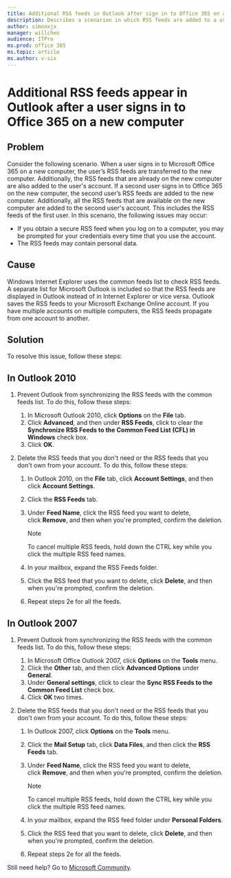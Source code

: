```yaml
---
title: Additional RSS feeds in Outlook after sign in to Office 365 on a new computer
description: Describes a scenarion in which RSS feeds are added to a user's account when that user signs in to Office 365 on a different computer.
author: simonxjx
manager: willchen
audience: ITPro
ms.prod: office 365
ms.topic: article
ms.author: v-six
---
```


# Additional RSS feeds appear in Outlook after a user signs in to Office 365 on a new computer

## Problem 

Consider the following scenario. When a user signs in to Microsoft Office 365 on a new computer, the user’s RSS feeds are transferred to the new computer. Additionally, the RSS feeds that are already on the new computer are also added to the user's account. If a second user signs in to Office 365 on the new computer, the second user’s RSS feeds are added to the new computer. Additionally, all the RSS feeds that are available on the new computer are added to the second user's account. This includes the RSS feeds of the first user. In this scenario, the following issues may occur:

- If you obtain a secure RSS feed when you log on to a computer, you may be prompted for your credentials every time that you use the account.   
- The RSS feeds may contain personal data.   

## Cause 

Windows Internet Explorer uses the common feeds list to check RSS feeds. A separate list for Microsoft Outlook is included so that the RSS feeds are displayed in Outlook instead of in Internet Explorer or vice versa. Outlook saves the RSS feeds to your Microsoft Exchange Online account. If you have multiple accounts on multiple computers, the RSS feeds propagate from one account to another. 

## Solution 

To resolve this issue, follow these steps:

## In Outlook 2010

1. Prevent Outlook from synchronizing the RSS feeds with the common feeds list. To do this, follow these steps: 
   1. In Microsoft Outlook 2010, click **Options** on the **File** tab.   
   2. Click **Advanced**, and then under **RSS Feeds**, click to clear the **Synchronize RSS Feeds to the Common Feed List (CFL) in Windows** check box.   
   3. Click **OK**.   
   
2. Delete the RSS feeds that you don't need or the RSS feeds that you don't own from your account. To do this, follow these steps: 
   1. In Outlook 2010, on the **File** tab, click **Account Settings**, and then click **Account Settings**.   
   2. Click the **RSS Feeds** tab.   
   3. Under **Feed Name**, click the RSS feed you want to delete, click **Remove**, and then when you're prompted, confirm the deletion.

        > [!NOTE]
        > To cancel multiple RSS feeds, hold down the CTRL key while you click the multiple RSS feed names.   
   4. In your mailbox, expand the RSS Feeds folder.   
   5. Click the RSS feed that you want to delete, click **Delete**, and then when you're prompted, confirm the deletion.   
   6. Repeat steps 2e for all the feeds.   
   
## In Outlook 2007

1. Prevent Outlook from synchronizing the RSS feeds with the common feeds list. To do this, follow these steps:
   1. In Microsoft Office Outlook 2007, click **Options** on the **Tools** menu.   
   2. Click the **Other** tab, and then click **Advanced Options** under **General**.   
   3. Under **General settings**, click to clear the **Sync RSS Feeds to the Common Feed List** check box.   
   4. Click **OK** two times.   
   
2. Delete the RSS feeds that you don't need or the RSS feeds that you don't own from your account. To do this, follow these steps:
   1. In Outlook 2007, click **Options** on the **Tools** menu.   
   2. Click the **Mail Setup** tab, click **Data Files**, and then click the **RSS Feeds** tab.   
   3. Under **Feed Name**, click the RSS feed you want to delete, click **Remove**, and then when you're prompted, confirm the deletion.

        > [!NOTE]
        > To cancel multiple RSS feeds, hold down the CTRL key while you click the multiple RSS feed names.   
   4. In your mailbox, expand the RSS feed folder under **Personal Folders**.   
   5. Click the RSS feed that you want to delete, click **Delete**, and then when you're prompted, confirm the deletion.   
   6. Repeat steps 2e for all the feeds.

Still need help? Go to [Microsoft Community](https://answers.microsoft.com/).